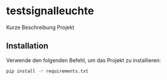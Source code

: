 # testsignalleuchte

Kurze Beschreibung Projekt

## Installation

Verwende den folgenden Befehl, um das Projekt zu installieren:

```bash
pip install -r requirements.txt
